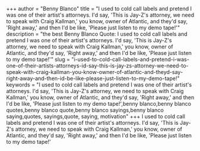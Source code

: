 +++
author = "Benny Blanco"
title = "I used to cold call labels and pretend I was one of their artist's attorneys. I'd say, 'This is Jay-Z's attorney, we need to speak with Craig Kallman,' you know, owner of Atlantic, and they'd say, 'Right away,' and then I'd be like, 'Please just listen to my demo tape!'"
description = "the best Benny Blanco Quote: I used to cold call labels and pretend I was one of their artist's attorneys. I'd say, 'This is Jay-Z's attorney, we need to speak with Craig Kallman,' you know, owner of Atlantic, and they'd say, 'Right away,' and then I'd be like, 'Please just listen to my demo tape!'"
slug = "i-used-to-cold-call-labels-and-pretend-i-was-one-of-their-artists-attorneys-id-say-this-is-jay-zs-attorney-we-need-to-speak-with-craig-kallman-you-know-owner-of-atlantic-and-theyd-say-right-away-and-then-id-be-like-please-just-listen-to-my-demo-tape!"
keywords = "I used to cold call labels and pretend I was one of their artist's attorneys. I'd say, 'This is Jay-Z's attorney, we need to speak with Craig Kallman,' you know, owner of Atlantic, and they'd say, 'Right away,' and then I'd be like, 'Please just listen to my demo tape!',benny blanco,benny blanco quotes,benny blanco quote,benny blanco sayings,benny blanco saying,quotes, sayings,quote, saying, motivation"
+++
I used to cold call labels and pretend I was one of their artist's attorneys. I'd say, 'This is Jay-Z's attorney, we need to speak with Craig Kallman,' you know, owner of Atlantic, and they'd say, 'Right away,' and then I'd be like, 'Please just listen to my demo tape!'
